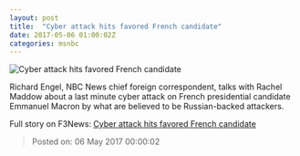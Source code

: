 ```yaml
---
layout: post
title:  "Cyber attack hits favored French candidate"
date: 2017-05-06 01:00:02Z
categories: msnbc
---
```


![Cyber attack hits favored French candidate](http://media1.s-nbcnews.com/j/MSNBC/Components/Video/201705/2017-05-06T01-04-26-666Z--1280x720.video_1067x600.jpg)

Richard Engel, NBC News chief foreign correspondent, talks with Rachel Maddow about a last minute cyber attack on French presidential candidate Emmanuel Macron by what are believed to be Russian-backed attackers.


Full story on F3News: [Cyber attack hits favored French candidate](http://www.f3nws.com/n/PcRVh)

> Posted on: 06 May 2017 00:00:02
